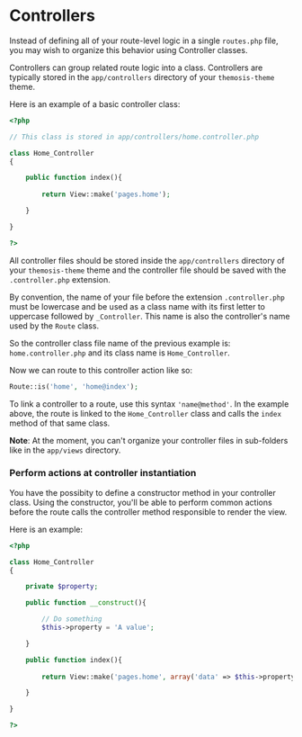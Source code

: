 Controllers
===========

Instead of defining all of your route-level logic in a single `routes.php` file, you may wish to organize this behavior using Controller classes.

Controllers can group related route logic into a class. Controllers are typically stored in the `app/controllers` directory of your `themosis-theme` theme.

Here is an example of a basic controller class:

```php
<?php

// This class is stored in app/controllers/home.controller.php

class Home_Controller
{

	public function index(){
	
		return View::make('pages.home');

	}

}

?>
```

All controller files should be stored inside the `app/controllers` directory of your `themosis-theme` theme and the controller file should be saved with the `.controller.php` extension.

By convention, the name of your file before the extension `.controller.php` must be lowercase and be used as a class name with its first letter to uppercase followed by `_Controller`. This name is also the controller's name used by the `Route` class.

So the controller class file name of the previous example is: `home.controller.php` and its class name is `Home_Controller`.

Now we can route to this controller action like so:

```php
Route::is('home', 'home@index');
```

To link a controller to a route, use this syntax `'name@method'`. In the example above, the route is linked to the `Home_Controller` class and calls the `index` method of that same class.

**Note**: At the moment, you can't organize your controller files in sub-folders like in the `app/views` directory.

### Perform actions at controller instantiation

You have the possibity to define a constructor method in your controller class. Using the constructor, you'll be able to perform common actions before the route calls the controller method responsible to render the view.

Here is an example:
```php
<?php

class Home_Controller
{

	private $property;

	public function __construct(){

		// Do something
		$this->property = 'A value';

	}

	public function index(){
	
		return View::make('pages.home', array('data' => $this->property));

	}

}

?>
```
